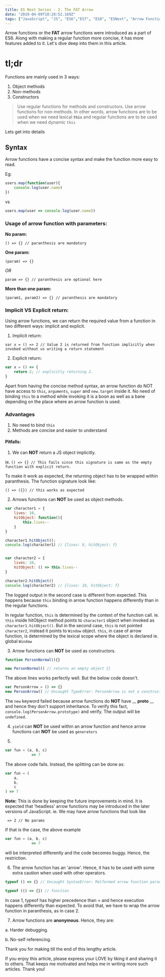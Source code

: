 ```yaml
---
title: ES Next Series - 2. The FAT Arrow 
date: "2019-04-09T10:28:52.169Z"
tags: ["JavaScript", "JS", "ES6","ES7", "ES8", "ESNext", "Arrow Functions", "Usage of Arrow Functions", "FAT Arrow Functions", "Latest feature of JavaScript", "Latest feature of ECMAScript"]
---
```



Arrow functions or the **FAT** arrow functions were introduced as a part of ES6. Along with making a regular function more concise, it has more features added to it. Let's dive deep into them in this article.

# tl;dr

Functions are mainly used in 3 ways:

1. Object methods
2. Non-methods
3. Constructors

> Use regular functions for methods and constructors. Use arrow functions for non-methods. In other words, arrow functions are to be used when we need lexical **`this`** and regular functions are to be used when we need dynamic `this`

Lets get into details

Syntax
-----

Arrow functions have a concise syntax and make the function more easy to read.

Eg:

```js
users.map(function(user){
    console.log(user.name)
})
```
vs

```js
users.map(user => console.log(user.name))
```

### Usage of arrow function with parameters:

**No param:**

`() => {} // paranthesis are mandatory`

**One param:**

`(param) => {}`   

*OR* 

`param => {} // paranthesis are optional here`

**More than one param:**

`(param1, param2) => {} // paranthesis are mandatory`

### Implicit VS Explicit return:

Using arrow functions, we can return the required value from a function in two different ways: implicit and explicit.


1. Implicit return: 

`var x = () => 2 // Value 2 is returned from function implicitly when invoked without us writing a return statement`

2. Explicit return:

```js
var x = () => {
    return 2; // explicitly returning 2.
}
```

Apart from having the concise method syntax, an arrow function do NOT have access to `this`, `arguments`, `super` and `new.target` inside it. No need of binding `this` to a method while invoking it is a boon as well as a bane depending on the place where an arrow function is used.

### Advantages

1. No need to bind `this`
2. Methods are concise and easier to understand

#### Pitfalls:

1. We can **NOT** return a JS object implicitly. 

ie. `() => {} // This fails since this signature is same as the empty function with explicit return.`

To make it work as expected, the returning object has to be wrapped within paranthesis. The function signature look like:

`() => ({}) // this works as expected`

2. Arrows functions can **NOT** be used as object methods.

```js
var character1 = {
    lives: 10,
    hitObject: function(){
        this.lives--
    }
}

character1.hitObject();
console.log(character1) // {lives: 9, hitObject: f}


var character2 = {
    lives: 10,
    hitObject: () => this.lives--
}

character2.hitObject()
console.log(character2) // {lives: 10, hitObject: f}
```

The logged output in the second case is different from expected. This happens because `this` binding in arrow function happens differently than in the regular functions.

In regular function, `this` is determined by the context of the function call. ie. `this` inside hitObject method points to `character1` object when invoked as `character1.hitObject()`. But in the second case, `this` is not pointed `character2`, instead it points to `Window` object. `this`, in case of arrow function, is determined by the lexical scope where the object is declared ie. global `Window`

3. Arrow functions can **NOT** be used as constructors.

```js
function PersonNormal(){}

new PersonNormal() // returns an empty object {}

```

The above lines works perfectly well. But the below code doesn't.

```js
var PersonArrow = () => {}
new PersonArrow() // Uncaught TypeError: PersonArrow is not a constructor
```

The `new` keyword failed because arrow functions do **NOT** have __ __proto__ __ and hence they don't support inheritance. To verify this fact, `console.log(PersonArrow.prototype)` and verify. The output will be `undefined`.

4. `yield` can **NOT** be used within an arrow function and hence arrow functions can **NOT** be used as `generators`


5. 
```js
var fun = (a, b, c)
            => 7
```

The above code fails. Instead, the splitting can be done as:

```js
var fun = (
    a,
    b,
    c
) => 7
```

**Note:** This is done by keeping the future improvements in mind. It is expected that 'headless' arrow functions may be introduced in the later versions of JavaScript. ie. We may have arrow functions that look like 

` => 2 // No params`

If that is the case, the above example 

```js
var fun = (a, b, c)
            => 7
```

will be interpreted differently and the code becomes buggy. Hence, the restriction.


6. The arrow function has an 'arrow'. Hence, it has to be used with some extra caution when used with other operators.

```js
typeof () => {} // Uncaught SyntaxError: Malformed arrow function parameter list

typeof (() => {}) // function
```

In case 1, typeof has higher precedence than = and hence execution happens differently than expected. To avoid that, we have to wrap the arrow function in paranthesis, as in case 2.

7. Arrow functions are **anonymous**. Hence, they are:

a. Harder debugging.

b. No-self referencing.

Thank you for making till the end of this lengthy article.

If you enjoy this article, please express your LOVE by liking it and sharing it to others. That keeps me motivated and helps me in writing more such articles. Thank you!
